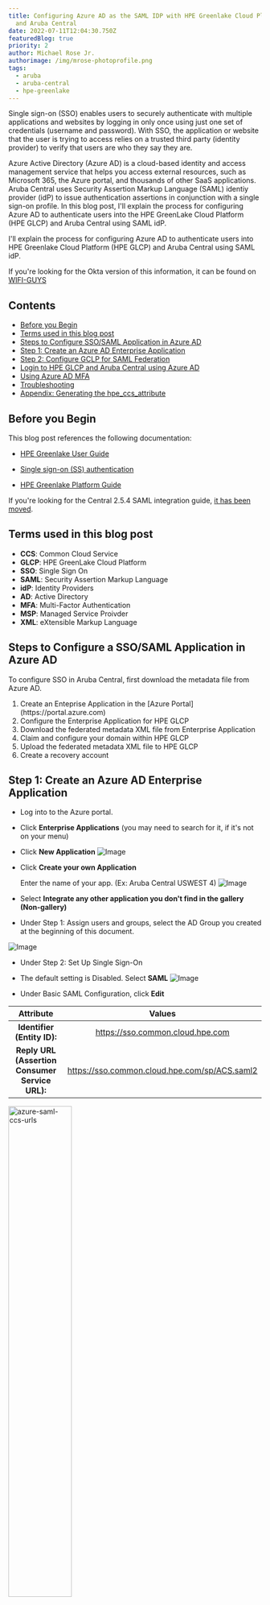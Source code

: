 ```yaml
---
title: Configuring Azure AD as the SAML IDP with HPE Greenlake Cloud Platform
  and Aruba Central
date: 2022-07-11T12:04:30.750Z
featuredBlog: true
priority: 2
author: Michael Rose Jr.
authorimage: /img/mrose-photoprofile.png
tags:
  - aruba
  - aruba-central
  - hpe-greenlake
---
```


Single sign-on (SSO) enables users to securely authenticate with multiple applications and websites by logging in only once using just one set of credentials (username and password). With SSO, the application or website that the user is trying to access relies on a trusted third party (identity provider) to verify that users are who they say they are.

Azure Active Directory (Azure AD) is a cloud-based identity and access management service that helps you access external resources, such as Microsoft 365, the Azure portal, and thousands of other SaaS applications. Aruba Central uses Security Assertion Markup Language (SAML) identiy provider (idP) to issue authentication assertions in conjunction with a single sign-on profile. In this blog post, I'll explain the process for configuring Azure AD to authenticate users into the HPE GreenLake Cloud Platform (HPE GLCP) and Aruba Central using SAML idP.

I'll explain the process for configuring Azure AD to authenticate users into HPE Greenlake Cloud Platform (HPE GLCP) and Aruba Central using SAML idP.

If you're looking for the Okta version of this information, it can be found on [WIFI-GUYS](https://www.wifi-guys.com/?p=512)

## Contents
<!-- prettier-ignore-start -->
- [Before you Begin](#before-you-begin)
- [Terms used in this blog post](#terms-used-in-this-document)
- [Steps to Configure SSO/SAML Application in Azure AD](#steps-to-configure-ssosaml-application-in-azure-ad)
- [Step 1: Create an Azure AD Enterprise Application](#step-1-create-an-azure-ad-enterprise-application)
- [Step 2: Configure GCLP for SAML Federation](#step-2-configure-gclp-for-saml-federation)
- [Login to HPE GLCP and Aruba Central using Azure AD](#login-to-glcp-and-aruba-central-using-azure-ad)
- [Using Azure AD MFA](#using-azure-ad-mfa)
- [Troubleshooting](#troubleshooting)
- [Appendix: Generating the hpe_ccs_attribute](#appendix-generating-the-hpe_ccs_attribute)
<!-- prettier-ignore-end -->

## Before you Begin
This blog post references the following documentation:

* [HPE Greenlake User Guide](https://support.hpe.com/hpesc/public/docDisplay?docLocale=en_US&docId=ccs-help_en_us)

* [Single sign-on (SS) authentication](https://support.hpe.com/hpesc/public/docDisplay?docLocale=en_US&docId=a00092451en_us&page=GUID-CD81FAF8-9601-4773-899F-049A506FEE2E.html)

* [HPE Greenlake Platform Guide](https://support.hpe.com/hpesc/public/docDisplay?docLocale=en_US&docId=a00120892en_us)

If you're looking for the Central 2.5.4 SAML integration guide, [it has been moved](https://github.com/michaelrosejr/arubasso/tree/main/Central254).

## Terms used in this blog post

- **CCS**: Common Cloud Service
- **GLCP**: HPE GreenLake Cloud Platform
- **SSO**: Single Sign On
- **SAML**: Security Assertion Markup Language
- **idP**: Identity Providers
- **AD**: Active Directory 
- **MFA**: Multi-Factor Authentication
- **MSP**: Managed Service Proivder
- **XML**: eXtensible Markup Language


## Steps to Configure a SSO/SAML Application in Azure AD
To configure SSO in Aruba Central, first download the metadata file from Azure AD.


<ol>
	<li>Create an Enteprise Application in the [Azure Portal](https://portal.azure.com)</li>
	<li>Configure the Enterprise Application for HPE GLCP</li>
	<li>Download the federated metadata XML file from Enterprise Application</li>
	<li>Claim and configure your domain within HPE GLCP</li>
	<li>Upload the federated metadata XML file to HPE GLCP </li>
	<li>Create a recovery account</li></ol>



## Step 1: Create an Azure AD Enterprise Application


* Log into to the Azure portal.

* Click **Enterprise Applications** (you may need to search for it, if it's not on your menu)

* Click **New Application**
![Image](/img/0b085a5aef05404e9ecdf52cb9088feb/new_app.png)

* Click **Create your own Application**
  
  Enter the name of your app. (Ex: Aruba Central USWEST 4)
![Image](/img/0b085a5aef05404e9ecdf52cb9088feb/create_app.png)

* Select **Integrate any other application you don't find in the gallery (Non-gallery)**

* Under Step 1: Assign users and groups, select the AD Group you created at the beginning of this document.

![Image](/img/0b085a5aef05404e9ecdf52cb9088feb/assign-users-groups.png)

* Under Step 2: Set Up Single Sign-On
  
* The default setting is Disabled. Select **SAML** 
![Image](/img/0b085a5aef05404e9ecdf52cb9088feb/select-saml.png)

* Under Basic SAML Configuration, click **Edit**

|                    Attribute                    |                     Values                    |
|:-----------------------------------------------:|:---------------------------------------------:|
| **Identifier (Entity ID):**                     | https://sso.common.cloud.hpe.com              |
| **Reply URL (Assertion Consumer Service URL):** | https://sso.common.cloud.hpe.com/sp/ACS.saml2 |       
<img src="/img/0b085a5aef05404e9ecdf52cb9088feb/azure-saml-ccs-urls.png" alt="azure-saml-ccs-urls" height="50%" width="50%">


* Under Attributes & Claims

	|      Attribute      |        Value           |
	|---------------------|------------------------|
	| emailaddress        | user.givenname         |
	| name                | user.userprincipalname |
	| gl\_first\_name     | user.givenname         |
	| gl\_last\_name      | user.surname           |
	| hpe\_ccs\_attribute | See Below              |

	
	
	```markdown
	version_1#2fd5f97acbc211ecadc006baf610dd36:00000000-0000-0000-0000-000000000000:Account Administrator:ALL_SCOPES:683da368-66cb-4ee7-90a9-ec1964768092:Aruba Central Administrator:ALL_SCOPES
	
	```
	
		
	```markdown
	Where the PCID (2fd5f97acbc211ecadc006baf610dd36) is your ID for HPE GLCP
	and App ID (683da368-66cb-4ee7-90a9-ec1964768092) for your Central cluster
	```
	
	
**For more details on the `hpe_ccs_attritube`, see the Appendix: [Generating the `hpe_ccs_attribute`](#appendix-generating-the-hpe_ccs_attribute)**
![Image](/img/0b085a5aef05404e9ecdf52cb9088feb/azure-saml-custom-attributes-img1.png)
![Image](/img/0b085a5aef05404e9ecdf52cb9088feb/azure-saml-hpe_ccs_attribute.png)

* Click **Download** under Step 3 : Federation Metadata XML.           
<img src="/img/0b085a5aef05404e9ecdf52cb9088feb/azure-saml-federation-metadata-download.png" alt="azure-saml-federation-metadata-download" height="50%" width="50%">


## Step 2: Configure GCLP for SAML Federation

* Login to HPE GLCP and select Manage.                 
<img src="/img/0b085a5aef05404e9ecdf52cb9088feb/manage.png" alt="manage" height="50%" width="50%">

* Select the Authentication tile.                        
<img src="/img/0b085a5aef05404e9ecdf52cb9088feb/ccs-authentication.png" alt="ccs_authentication" height="50%" width="50%">

* Claim your domain for SAML.                  
<img src="/img/0b085a5aef05404e9ecdf52cb9088feb/ccs-claim-domain.png" alt="claim_domain" height="50%" width="50%">

* Upload the _Federation Metadata XML_ file from the previous section.
<img src="/img/0b085a5aef05404e9ecdf52cb9088feb/ccs-samle-azure-metadata-summry.png" alt="metadatasummary" height="70%" width="70%">

* Apply the following configuration settings. These should match the First and Last Name settings you set above for Azure.
<img src="/img/0b085a5aef05404e9ecdf52cb9088feb/ccs-saml-config-settings-summary.png" alt="saml-settings" height="70%" width="70%">

* Create the recovery user per the instructions.

* Validate the settings are correct.

* Save and finish the configuration.

* If you get an error that the SAML configuration wasn't completed using the account with the @domain.com, you'll have to log out and login again with the SAML domain and go through the above configuration again.


## Log in to HPE GLCP and Aruba Central using Azure AD

* Once you've completed the above steps, log in to HPE Greenlake Central using your Azure AD email.   
<img src="/img/0b085a5aef05404e9ecdf52cb9088feb/ccs_login.png" alt="ccs_login" height="40%" width="40%"><img src="/img/0b085a5aef05404e9ecdf52cb9088feb/ccs_login_saml.png" alt="ccs_login_saml" height="40%" width="40%">

* If everything is working correctly, you should have logged into HPE GLCP and find the Aruba Central application tile with an button to "Launch" the Aruba Central application.


## Using Azure AD MFA

By default, Azure AD enables Multi-Factor Authentication (MFA). However, for testing and demos, it's much easier to disable MFA on your accounts. To disable MFA, please see the following documentation: [What are security defaults](https://docs.microsoft.com/en-us/azure/active-directory/fundamentals/concept-fundamentals-security-defaults)


## Troubleshooting

* There's a useful 3rd-party browser tool called: SAML Tracer

* This tool will allow you to verify the attributes you're sending to Central.

* It can be useful when configuration SAML with multiple HPE Greenlake Central accounts or domains.

* SAML Tracer
[Chrome](https://chrome.google.com/webstore/detail/saml-tracer/mpdajninpobndbfcldcmbpnnbhibjmch?hl=en)
[FireFox](https://addons.mozilla.org/en-US/firefox/addon/saml-tracer/)
![Image](/img/0b085a5aef05404e9ecdf52cb9088feb/firefox-saml-tracer.png)


## Appendix: Generating the `hpe_ccs_attribute`

The `hpe_ccs_attribute` is used to determine your HPE GLCP account.  The format for the `hpe_ccs_attribute` is as follows:


<img src="/img/0b085a5aef05404e9ecdf52cb9088feb/hpe_ccs_attribute-img1.png" alt="hpe_ccs_attribute-img1" height="75%" width="75%">


An example `hpe_ccs_attribute` for a single HPE GLCP and Aruba Central account would be:

```markdown
version_1#2fd5f97acbc211ecadc006baf610dd36:00000000-0000-0000-0000-000000000000:Account Administrator:ALL_SCOPES:683da368-66cb-4ee7-90a9-ec1964768092:Aruba Central Administrator:ALL_SCOPES
```

or


```markdown
version_1#5b0ec0e8b4f411eca432ba72799953ac:00000000-0000-0000-0000-000000000000:Account Administrator:ALL_SCOPES:683da368-66cb-4ee7-90a9-ec1964768092:Aruba Central Administrator:ALL_SCOPES#5b0ec0e8b4f411eca432ba72799953ac:00000000-0000-0000-0000-000000000000:Account Administrator:ALL_SCOPES
```


If you're a Managed Service Provider (MSP), then the `hpe_ccs_attribute` for Administrator rights to HPE GLCP and Aruba Central for all customer tenant accounts is as follows:

```markdown
version_1#d951f8c8c67711eca2cf9efb55836a4d:00000000-0000-0000-0000-000000000000:Account Administrator|TENANT|:ALL_SCOPES:00000000-0000-0000-0000-000000000000:Account Administrator|MSP|:ALL_SCOPES:683da368-66cb-4ee7-90a9-ec1964768092:Aruba Central Administrator|TENANT| : ALL_SCOPES:683da368-66cb-4ee7-90a9-ec1964768092:Aruba Central Administrator|MSP| : ALL_SCOPES
```


The `hpe_ccs_attribute` string for a tenant under a MSP account is shown below. Please note, you **must** have the SAML domain configuration configured for that tenant account using the **same** setting as the MSP account. To say it another way, you **must** go through this configuration for each tenant account under the MSP.

```markdown
version_1#f9ee1cdecc1611ecb00e9e24ed17d2a7:00000000-0000-0000-0000-000000000000:Observer|TENANT| :ALL_SCOPES:683da368-66cb-4ee7-90a9-ec1964768092:Aruba Central Administrator|TENANT| :ALL_SCOPES
```

## Conclusion

In this blog post, you learned how to configure Azure AD with HPE Greenlake by passing the necessary configuration and customizations using the hpe\_ccs\_attribute. From this point, you can create custom attributes to grant different level of access based on roles  such as Read/Write or Read/Only access. 

If you have feedback to this blog post, please send me a message.

Be sure to come back to the HPE Developer Community blog for more articles on this and other interesting subjects.

